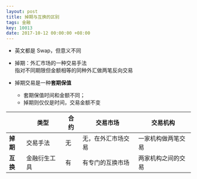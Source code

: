 ```yaml
---
layout: post
title: 掉期与互换的区别
tags: 金融
key: 10013
date: 2017-10-12 00:00:00 +08:00
---
```


- 英文都是 Swap，但意义不同

- 掉期：外汇市场的一种交易手法  
指对不同期限但金额相等的同种外汇做两笔反向交易

- 掉期交易是一种**套期保值**
    - 套期保值时间和金额不同；
    - 掉期则仅仅是时间，交易金额不变

| |类型|合约|交易市场|交易机构|
|---|---|---|---|---|
|**掉期**|交易手法|无|无，在外汇市场交易|一家机构做两笔交易|
|**互换**|金融衍生工具|有|有专门的互换市场|两家机构之间的交易|

